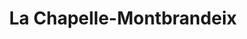 ---
title: La Chapelle-Montbrandeix
url: /la-chapelle-montbrandeix/
latitude: 45.646
longitude: 0.849
---